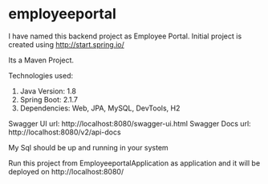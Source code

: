 # employeeportal
I have named this backend project as Employee Portal. Initial project is created using  http://start.spring.io/

Its a Maven Project.

Technologies used:
1. Java Version: 1.8 
2. Spring Boot: 2.1.7
3. Dependencies: Web, JPA, MySQL, DevTools, H2

Swagger UI url: http://localhost:8080/swagger-ui.html
Swagger Docs url: http://localhost:8080/v2/api-docs

My Sql should be up and running in your system

Run this project from EmployeeportalApplication as application and it will be deployed on http://localhost:8080/